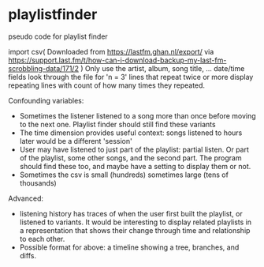# playlistfinder

pseudo code for playlist finder

import csv( Downloaded from https://lastfm.ghan.nl/export/ via https://support.last.fm/t/how-can-i-download-backup-my-last-fm-scrobbling-data/171/2 )
Only use the artist, album, song title, ... date/time fields
look through the file for 'n = 3' lines that repeat twice or more
display repeating lines with count of how  many times they repeated.

Confounding variables:
* Sometimes the listener listened to a song more than once before moving to the next one. Playlist finder should still find these variants
* The time dimension provides useful context: songs listened to hours later would be a different 'session'
* User may have listened to just part of the playlist: partial listen. Or part of the playlist, some other songs, and the second part. The program should find these too, and maybe have a setting to display them or not.
* Sometimes the csv is small (hundreds) sometimes large (tens of thousands)


Advanced:
* listening history has traces of when the user first built the playlist, or listened to variants. It would be interesting to display related playlists in a representation that shows their change through time and relationship to each other.
* Possible format for above: a timeline showing a tree, branches, and diffs.
